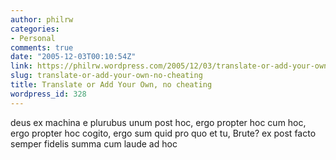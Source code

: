 ```yaml
---
author: philrw
categories:
- Personal
comments: true
date: "2005-12-03T00:10:54Z"
link: https://philrw.wordpress.com/2005/12/03/translate-or-add-your-own-no-cheating/
slug: translate-or-add-your-own-no-cheating
title: Translate or Add Your Own, no cheating
wordpress_id: 328
---
```


deus ex machina
e plurubus unum
post hoc, ergo propter hoc
cum hoc, ergo propter hoc
cogito, ergo sum
quid pro quo
et tu, Brute?
ex post facto
semper fidelis
summa cum laude
ad hoc
